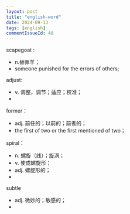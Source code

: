 ```yaml
---
layout: post
title: "english-word"
date: 2024-09-13
tags: [english]
commentIssueId: 40
---
```

scapegoat :
* n.替罪羊；
* someone punished for the errors of others;

adjust:
* v. 调整，调节；适应；校准；
* 

former：
* adj. 前任的；以前的；前者的；
* the first of two or the first mentioned of two；

spiral：
* n. 螺旋（线）；旋涡；
* v. 使成螺旋形；
* adj. 螺旋形的；
* 

subtle
* adj. 微妙的；敏感的；
* 


